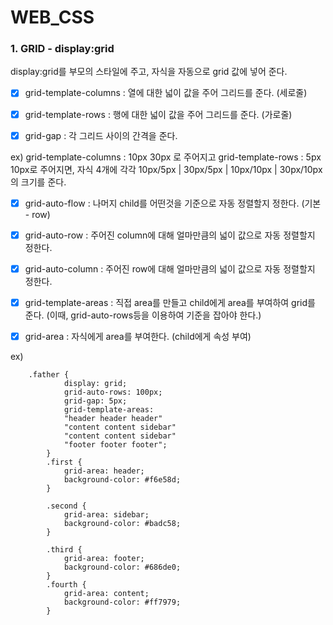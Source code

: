 # WEB_CSS

### 1. GRID - display:grid 

display:grid를 부모의 스타일에 주고, 자식을 자동으로 grid 값에 넣어 준다.

- [x] grid-template-columns : 열에 대한 넓이 값을 주어 그리드를 준다. (세로줄)
- [x] grid-template-rows : 행에 대한 넓이 값을 주어 그리드를 준다. (가로줄)
- [x] grid-gap : 각 그리드 사이의 간격을 준다. 


ex) grid-template-columns : 10px 30px 로 주어지고 grid-template-rows : 5px 10px로 주어지면,
    자식 4개에 각각 10px/5px | 30px/5px | 10px/10px | 30px/10px 의 크기를 준다.


- [x] grid-auto-flow : 나머지 child를 어떤것을 기준으로 자동 정렬할지 정한다. (기본 - row)
- [x] grid-auto-row : 주어진 column에 대해 얼마만큼의 넓이 값으로 자동 정렬할지 정한다.
- [x] grid-auto-column : 주어진 row에 대해 얼마만큼의 넓이 값으로 자동 정렬할지 정한다.


- [x] grid-template-areas : 직접 area를 만들고 child에게 area를 부여하여 grid를 준다. (이때, grid-auto-rows등을 이용하여 기준을 잡아야 한다.)
- [x] grid-area : 자식에게 area를 부여한다. (child에게 속성 부여)

ex) 

```
    .father {
            display: grid;
            grid-auto-rows: 100px;
            grid-gap: 5px;
            grid-template-areas:
            "header header header"
            "content content sidebar"
            "content content sidebar"
            "footer footer footer";
        }
        .first {
            grid-area: header;
            background-color: #f6e58d;
        }

        .second {
            grid-area: sidebar;
            background-color: #badc58;
        }

        .third {
            grid-area: footer;
            background-color: #686de0;
        }
        .fourth {
            grid-area: content;
            background-color: #ff7979;
        }
```